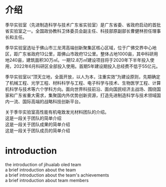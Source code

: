 # 介绍

季华实验室（先进制造科学与技术广东省实验室）是广东省委、省政府启动的首批省实验室之一。全国政协教科卫体委员会副主任、科技部原副部长曹健林担任理事长和主任。

季华实验室选址于佛山市三龙湾高端创新聚集区核心区域，位于广佛交界中心地区，距广东省政府13公里，距佛山市政府12公里。整体占地1000亩，其中科研用地240亩，建筑面积30万㎡。一期12.8万㎡建设项目将于2020年下半年投入使用，2022年6月科研区全部投入使用。首期5年建设期投入总经费不低于55亿元。

季华实验室以“顶天立地，全面开放，以人为本，注重实效”为建设原则，先期确定了机械工程、光学工程、材料科学与工程、电子科学与技术、生物医学工程、计算机科学与技术等六个学科方向。面向世界科技前沿、面向国民经济主战场、围绕国家和广东省重大需求，集聚国内外优势创新资源，打造先进制造科学与技术领域国内一流、国际高端的战略科技创新平台。 <br/>

关于季华实验室高性能有机电致发光材料团队的介绍。<br/>
这是一段关于团队的简单介绍 <br/>
这是一段关于团队成果的简单介绍 <br/>
这是一段关于团队成员的简单介绍 <br/>

# introduction
the introduction of jihualab oled team <br/>
a brief introduction about the team <br/>
a brief introduction about the team's achievements <br/>
a brief introduction about team members <br/>
